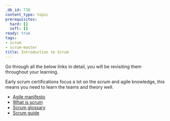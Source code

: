 ```yaml
---
_db_id: 738
content_type: topic
prerequisites:
  hard: []
  soft: []
ready: true
tags:
- scrum
- scrum-master
title: Introduction to Scrum
---
```


Go through all the below links in detail, you will be revisiting them throughout your learning. 

Early scrum certifications focus a lot on the scrum and agile knowledge, this means you need to learn the teams and theory well.

- [Agile manifesto](https://agilemanifesto.org/)
- [What is scrum](https://www.scrum.org/resources/what-is-scrum)
- [Scrum glossary](https://www.scrum.org/resources/what-is-scrum)
- [Scrum guide](https://www.scrum.org/resources/scrum-guide)